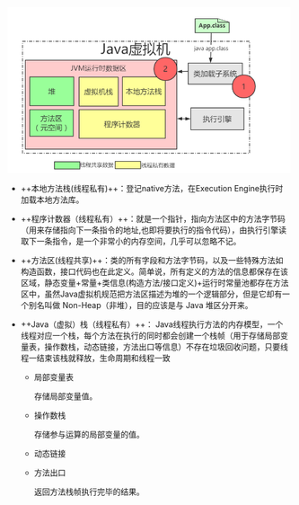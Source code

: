 ![](imgs/jvm-runtime.png)

+ ++本地方法栈(线程私有)++：登记native方法，在Execution Engine执行时加载本地方法库。

+ ++程序计数器（线程私有）++：就是一个指针，指向方法区中的方法字节码（用来存储指向下一条指令的地址,也即将要执行的指令代码），由执行引擎读取下一条指令，是一个非常小的内存空间，几乎可以忽略不记。

+ ++方法区(线程共享)++：类的所有字段和方法字节码，以及一些特殊方法如构造函数，接口代码也在此定义。简单说，所有定义的方法的信息都保存在该区域，静态变量+常量+类信息(构造方法/接口定义)+运行时常量池都存在方法区中，虽然Java虚拟机规范把方法区描述为堆的一个逻辑部分，但是它却有一个别名叫做 Non-Heap（非堆），目的应该是与 Java 堆区分开来。

+ ++Java（虚拟）栈（线程私有）++： Java线程执行方法的内存模型，一个线程对应一个栈，每个方法在执行的同时都会创建一个栈帧（用于存储局部变量表，操作数栈，动态链接，方法出口等信息）不存在垃圾回收问题，只要线程一结束该栈就释放，生命周期和线程一致

  + 局部变量表

    存储局部变量值。

  + 操作数栈

    存储参与运算的局部变量的值。

  + 动态链接

  + 方法出口

    返回方法栈帧执行完毕的结果。
